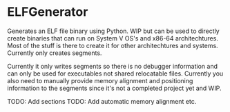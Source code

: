 # ELFGenerator
Generates an ELF file binary using Python. WIP but can be used to directly create binaries that can run on System V OS's and x86-64 architechtures.
Most of the stuff is there to create it for other architechtures and systems. Currently only creates segments.

Currently it only writes segments so there is no debugger information and can only be used for executables not shared relocatable files. 
Currently you also need to manually provide memory alignment and positioning information to the segments since it's not a completed project yet and WIP.

TODO: Add sections
TODO: Add automatic memory alignment etc. 

